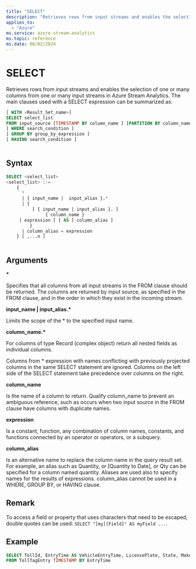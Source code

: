 ```yaml
---
title: "SELECT"
description: "Retrieves rows from input streams and enables the selection of one or many columns from one or many input streams in Azure Stream Analytics."
applies_to: 
  - "Azure"
ms.service: azure-stream-analytics
ms.topic: reference
ms.date: 08/02/2024
---
```

# SELECT
  Retrieves rows from input streams and enables the selection of one or many columns from one or many input streams in Azure Stream Analytics. The main clauses used with a SELECT expression can be summarized as:  
  
```SQL   
[ WITH <Result_Set_name>]   
SELECT select_list   
FROM input_source [TIMESTAMP BY column_name ] [PARTITION BY column_name ]   
[ WHERE search_condition ]   
[ GROUP BY group_by_expression ]   
[ HAVING search_condition ]  
  
```  
  
 ## Syntax  
  
```SQL   
SELECT <select_list>   
<select_list> ::=   
    {   
      *   
      | { input_name |  input_alias }.*   
      | {  
          [ { input_name | input_alias }. ]  
               { column_name }  
     | expression [ [ AS ] column_alias ]  
         }  
      | column_alias = expression   
    } [ ,...n ]  
  
```  
  
## Arguments  
 **\***  
  
 Specifies that all columns from all input streams in the FROM clause should be returned. The columns are returned by input source, as specified in the FROM clause, and in the order in which they exist in the incoming stream.  
  
 **input_name | input_alias.\***  
  
 Limits the scope of the * to the specified input name.

**column_name.\***

For columns of type Record (complex object) return all nested fields as individual columns.

Columns from * expression with names conflicting with previously projected columns in the same SELECT statement are ignored. Columns on the left side of the SELECT statement take precedence over columns on the right.

  
 **column_name**  
  
 Is the name of a column to return. Qualify column_name to prevent an ambiguous reference, such as occurs when two input source in the FROM clause have columns with duplicate names.  
  
 **expression**  
  
 Is a constant, function, any combination of column names, constants, and functions connected by an operator or operators, or a subquery.  
  
 **column_alias**  
  
 Is an alternative name to replace the column name in the query result set. For example, an alias such as Quantity, or [Quantity to Date], or Qty can be specified for a column named quantity. Aliases are used also to specify names for the results of expressions. column_alias cannot be used in a WHERE, GROUP BY, or HAVING clause.  

## Remark

To access a field or property that uses characters that need to be escaped, double quotes can be used: `SELECT "[my][Field]" AS myField ...`.

## Example  
  
```SQL  
SELECT TollId, EntryTime AS VehicleEntryTime, LicensePlate, State, Make, Model, VehicleType, VehicleWeight, Toll, Tag   
FROM TollTagEntry TIMESTAMP BY EntryTime  
  
```  
  
  
